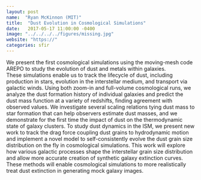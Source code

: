 ```yaml
---
layout: post
name:  "Ryan McKinnon (MIT)"
title:  "Dust Evolution in Cosmological Simulations"
date:   2017-05-17 11:00:00 -0400
image: "../../../../figures/missing.jpg"
website: "https://"
categories: sfir
---
```


We present the first cosmological simulations using the moving-mesh 
code AREPO to study the evolution of dust and metals within galaxies.  
These simulations enable us to track the lifecycle of dust, including 
production in stars, evolution in the interstellar medium, and 
transport via galactic winds.  Using both zoom-in and full-volume 
cosmological runs, we analyze the dust formation history of individual 
galaxies and predict the dust mass function at a variety of redshifts, 
finding agreement with observed values.  We investigate several scaling 
relations tying dust mass to star formation that can help observers 
estimate dust masses, and we demonstrate for the first time the impact 
of dust on the thermodynamic state of galaxy clusters.  To study dust 
dynamics in the ISM, we present new work to track the drag force 
coupling dust grains to hydrodynamic motion and implement a novel model 
to self-consistently evolve the dust grain size distribution on the fly 
in cosmological simulations.  This work will explore how various 
galactic processes shape the interstellar grain size distribution and 
allow more accurate creation of synthetic galaxy extinction curves.  
These methods will enable cosmological simulations to more 
realistically treat dust extinction in generating mock galaxy images.
